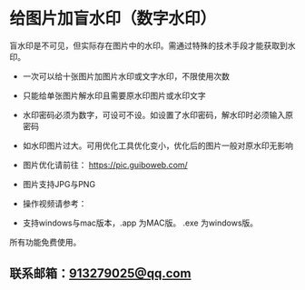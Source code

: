 # 给图片加盲水印（数字水印）

盲水印是不可见，但实际存在图片中的水印。需通过特殊的技术手段才能获取到水印。

+ 一次可以给十张图片加图片水印或文字水印，不限使用次数

+ 只能给单张图片解水印且需要原水印图片或水印文字

+ 水印密码必须为数字，可设可不设。如设置了水印密码，解水印时必须输入原密码

+ 如水印图片过大。可用优化工具优化变小，优化后的图片一般对原水印无影响

* 图片优化请前往： https://pic.guiboweb.com/

+ 图片支持JPG与PNG 

+ 操作视频请参考： 

* 支持windows与mac版本，.app 为MAC版。 .exe 为windows版。

所有功能免费使用。

## 联系邮箱：913279025@qq.com
